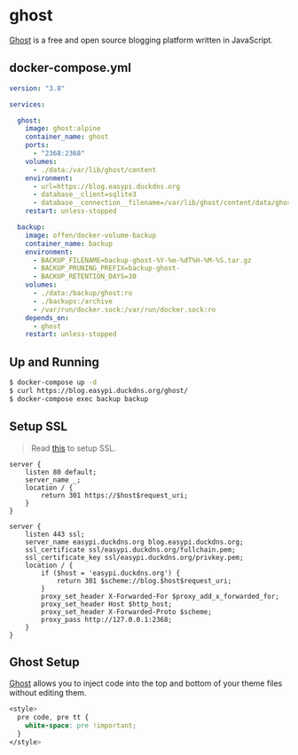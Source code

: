 ghost
=====

[Ghost][1] is a free and open source blogging platform written in JavaScript.

## docker-compose.yml

```yaml
version: "3.8"

services:

  ghost:
    image: ghost:alpine
    container_name: ghost
    ports:
      - "2368:2368"
    volumes:
      - ./data:/var/lib/ghost/content
    environment:
      - url=https://blog.easypi.duckdns.org
      - database__client=sqlite3
      - database__connection__filename=/var/lib/ghost/content/data/ghost.db
    restart: unless-stopped

  backup:
    image: offen/docker-volume-backup
    container_name: backup
    environment:
      - BACKUP_FILENAME=backup-ghost-%Y-%m-%dT%H-%M-%S.tar.gz
      - BACKUP_PRUNING_PREFIX=backup-ghost-
      - BACKUP_RETENTION_DAYS=30
    volumes:
      - ./data:/backup/ghost:ro
      - ./backups:/archive
      - /var/run/docker.sock:/var/run/docker.sock:ro
    depends_on:
      - ghost
    restart: unless-stopped
```

## Up and Running

```bash
$ docker-compose up -d
$ curl https://blog.easypi.duckdns.org/ghost/
$ docker-compose exec backup backup
```

## Setup SSL

> Read [this][2] to setup SSL.

```nginx
server {
    listen 80 default;
    server_name _;
    location / {
        return 301 https://$host$request_uri;
    }
}

server {
    listen 443 ssl;
    server_name easypi.duckdns.org blog.easypi.duckdns.org;
    ssl_certificate ssl/easypi.duckdns.org/fullchain.pem;
    ssl_certificate_key ssl/easypi.duckdns.org/privkey.pem;
    location / {
        if ($host = 'easypi.duckdns.org') {
            return 301 $scheme://blog.$host$request_uri;
        }
        proxy_set_header X-Forwarded-For $proxy_add_x_forwarded_for;
        proxy_set_header Host $http_host;
        proxy_set_header X-Forwarded-Proto $scheme;
        proxy_pass http://127.0.0.1:2368;
    }
}
```

## Ghost Setup

[Ghost][3] allows you to inject code into the top and bottom of your theme
files without editing them.

```css
<style>
  pre code, pre tt {
    white-space: pre !important;
  }
</style>
```

[1]: https://ghost.org/
[2]: http://support.ghost.org/setup-ssl-self-hosted-ghost/
[3]: https://blog.easypi.duckdns.org/ghost/settings/code-injection/
